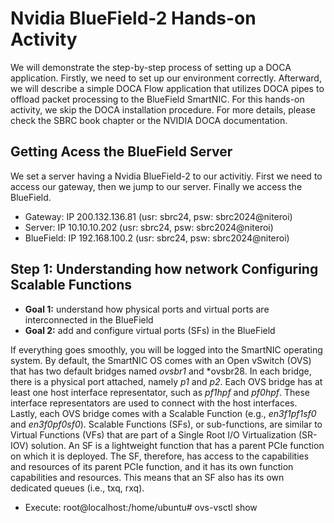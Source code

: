 # Nvidia BlueField-2 Hands-on Activity

We will demonstrate the step-by-step process of setting up a DOCA application. Firstly, we need to set up our environment correctly. Afterward, we will describe a simple DOCA Flow application that utilizes DOCA pipes to offload packet processing to the BlueField SmartNIC. For this hands-on activity, we skip the DOCA installation procedure. For more details, please check the SBRC book chapter or the NVIDIA DOCA documentation.  

## Getting Acess the BlueField Server

We set a server having a Nvidia BlueField-2 to our activitiy. First we need to access our gateway, then we jump to our server. Finally we access the BlueField. 
- Gateway: IP 200.132.136.81 (usr: sbrc24, psw: sbrc2024@niteroi)
- Server: IP 10.10.10.202 (usr: sbrc24, psw: sbrc2024@niteroi)
- BlueField: IP 192.168.100.2 (usr: sbrc24, psw: sbrc2024@niteroi)

## Step 1: Understanding how network  Configuring Scalable Functions

- **Goal 1:** understand how physical ports and virtual ports are interconnected in the BlueField
- **Goal 2:** add and configure virtual ports (SFs) in the BlueField
  
If everything goes smoothly, you will be logged into the SmartNIC operating system. By default, the SmartNIC OS comes with an Open vSwitch (OVS) that has two default bridges named *ovsbr1* and *ovsbr28. In each bridge, there is a physical port attached, namely *p1* and *p2*. Each OVS bridge has at least one host interface representator, such as *pf1hpf* and *pf0hpf*. These interface representators are used to connect with the host interfaces. Lastly, each OVS bridge comes with a Scalable Function (e.g., *en3f1pf1sf0* and *en3f0pf0sf0*). Scalable Functions (SFs), or sub-functions, are similar to Virtual Functions (VFs) that are part of a Single Root I/O Virtualization (SR-IOV) solution. An SF is a lightweight function that has a parent PCIe function on which it is deployed. The SF, therefore, has access to the capabilities and resources of its parent PCIe function, and it has its own function capabilities and resources. This means that an SF also has its own dedicated queues (i.e., txq, rxq).

- Execute: root@localhost:/home/ubuntu# ovs-vsctl show
  

